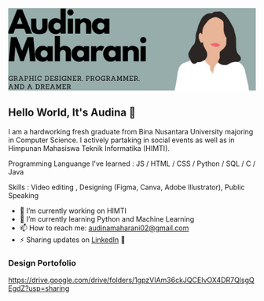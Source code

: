<img width="100%" height="80%" src="./banner.png" />


## Hello World, It's Audina 👋

I am a hardworking fresh graduate from Bina Nusantara University majoring in Computer Science. I actively partaking in social events as well as in Himpunan Mahasiswa Teknik Informatika (HIMTI). 

Programming Languange I've learned : JS / HTML / CSS / Python / SQL / C / Java

Skills : Video editing , Designing (Figma, Canva, Adobe Illustrator), Public Speaking

- 🔭 I’m currently working on HIMTI 
- 🌱 I’m currently learning Python and Machine Learning 
- 📫 How to reach me: audinamaharani02@gmail.com
- ⚡ Sharing updates on <a href="https://www.linkedin.com/in/audina-maharani/">LinkedIn</a> 💼
### Design Portofolio
https://drive.google.com/drive/folders/1gpzVIAm36ckJQCEIvOX4DR7QlsgQEgdZ?usp=sharing





